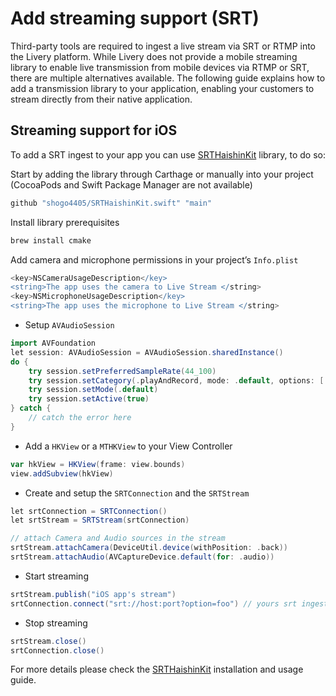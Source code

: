 # Add streaming support (SRT)
Third-party tools are required to ingest a live stream via SRT or RTMP into the Livery platform. While Livery does not provide a mobile streaming library to enable live transmission from mobile devices via RTMP or SRT, there are multiple alternatives available. The following guide explains how to add a transmission library to your application, enabling your customers to stream directly from their native application.

## Streaming support for iOS
To add a SRT ingest to your app you can use [SRTHaishinKit](https://github.com/shogo4405/SRTHaishinKit.swift#-installation) library, to do so:

Start by adding the library through Carthage or manually into your project (CocoaPods and Swift Package Manager are not available)
```groovy
github "shogo4405/SRTHaishinKit.swift" "main"
```
Install library prerequisites

```groovy
brew install cmake
```
Add camera and microphone permissions in your project’s `Info.plist`

```groovy
<key>NSCameraUsageDescription</key>
<string>The app uses the camera to Live Stream </string>
<key>NSMicrophoneUsageDescription</key>
<string>The app uses the microphone to Live Stream </string>
```
- Setup `AVAudioSession`

```groovy
import AVFoundation
let session: AVAudioSession = AVAudioSession.sharedInstance()
do {
    try session.setPreferredSampleRate(44_100)
    try session.setCategory(.playAndRecord, mode: .default, options: [.allowBluetooth])
    try session.setMode(.default)
    try session.setActive(true)
} catch {
    // catch the error here
}
```
- Add a `HKView` or a `MTHKView` to your View Controller

```groovy
var hkView = HKView(frame: view.bounds)
view.addSubview(hkView)
```
- Create and setup the `SRTConnection` and the `SRTStream`

```groovy
let srtConnection = SRTConnection()
let srtStream = SRTStream(srtConnection)

// attach Camera and Audio sources in the stream
srtStream.attachCamera(DeviceUtil.device(withPosition: .back))
srtStream.attachAudio(AVCaptureDevice.default(for: .audio))
```
- Start streaming
```groovy
srtStream.publish("iOS app's stream")
srtConnection.connect("srt://host:port?option=foo") // yours srt ingest URL
```
- Stop streaming
```groovy
srtStream.close()
srtConnection.close()
```
For more details please check the [SRTHaishinKit](https://github.com/shogo4405/SRTHaishinKit.swift#-installation) installation and usage guide.
